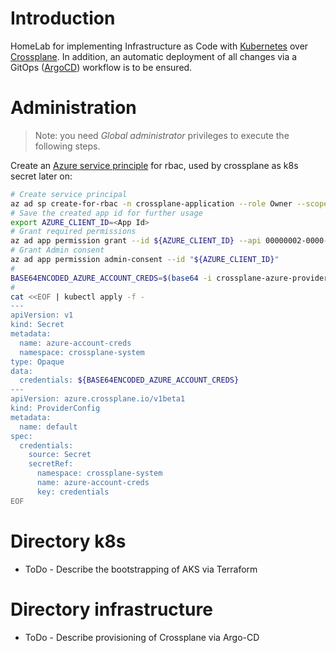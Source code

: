 
# Introduction
HomeLab for implementing Infrastructure as Code with [Kubernetes](https://kubernetes.io) over [Crossplane](https://crossplane.io). 
In addition, an automatic deployment of all changes via a GitOps ([ArgoCD](https://argo-cd.readthedocs.io)) workflow is to be ensured.

# Administration
> Note: you need *Global administrator* privileges to execute the following steps.

Create an [Azure service principle](https://crossplane.io/docs/v1.9/cloud-providers/azure/azure-provider.html) for rbac, used by crossplane as k8s secret later on:

```bash
# Create service principal 
az ad sp create-for-rbac -n crossplane-application --role Owner --scopes <your subscription resource id>
# Save the created app id for further usage
export AZURE_CLIENT_ID=<App Id>
# Grant required permissions
az ad app permission grant --id ${AZURE_CLIENT_ID} --api 00000002-0000-0000-c000-000000000000 --scope Directory.Read.All
# Grant Admin consent
az ad app permission admin-consent --id "${AZURE_CLIENT_ID}"
# 
BASE64ENCODED_AZURE_ACCOUNT_CREDS=$(base64 -i crossplane-azure-provider-key.json | tr -d "\n")
#
cat <<EOF | kubectl apply -f -
---
apiVersion: v1
kind: Secret
metadata:
  name: azure-account-creds
  namespace: crossplane-system
type: Opaque
data:
  credentials: ${BASE64ENCODED_AZURE_ACCOUNT_CREDS}
---
apiVersion: azure.crossplane.io/v1beta1
kind: ProviderConfig
metadata:
  name: default
spec:
  credentials:
    source: Secret
    secretRef:
      namespace: crossplane-system
      name: azure-account-creds
      key: credentials
EOF
```

# Directory k8s
* ToDo - Describe the bootstrapping of AKS via Terraform

# Directory infrastructure
* ToDo - Describe provisioning of Crossplane via Argo-CD